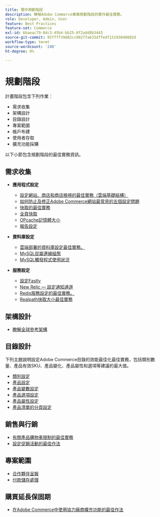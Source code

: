 ```yaml
---
title: 實作規劃階段
description: 瞭解Adobe Commerce專案規劃階段的實作最佳實務。
role: Developer, Admin, User
feature: Best Practices
feature-set: Commerce
exl-id: 6baeac79-8dc3-45b4-bb25-8f2add8b3443
source-git-commit: 95ffff39d82cc9027fa633dffedf15193040802d
workflow-type: tm+mt
source-wordcount: '248'
ht-degree: 0%

---
```


# 規劃階段

計畫階段包含下列作業：

- 需求收集
- 架構設計
- 目錄設計
- 專案範圍
- 帳戶布建
- 使用者存取
- 擴充功能採購

以下小節包含規劃階段的最佳實務資訊。

## 需求收集

- **應用程式設定**
   - [設定網站、商店和商店檢視的最佳實務（雲端基礎結構）](sites-stores-store-views.md)
   - [如何防止及修正Adobe Commerce網站最常見的五個設定問題](https://business.adobe.com/blog/how-to/usual-suspects-five-configuration-fixes-maximize-your-peak-sales)
   - [快取的最佳實務](https://docs.magento.com/user-guide/system/cache-management.html#best-practices-for-caching)
   - [全頁快取](https://developer.adobe.com/commerce/php/development/cache/page/public-content/)
   - [OPcache記憶體大小](opcache-memory-size.md)
   - [報告設定](reporting-configuration.md)

- **資料庫設定**
   - [雲端部署的資料庫設定最佳實務&#x200B;。](database-on-cloud.md)
   - [MySQL從屬連線組態&#x200B;](configure-mysql-slave-connection-on-cloud.md)
   - [MySQL觸發程式使用狀況](mysql-triggers-usage.md)

- **服務設定**
   - [設定Fastly](https://devdocs.magento.com/cloud/cdn/configure-fastly.html)
   - [New Relic — 設定通知通道](https://devdocs.magento.com/cloud/project/new-relic.html#configure-notification-channels)
   - [Redis服務設定的最佳實務&#x200B;。](redis-service-configuration.md)
   - [Realpath快取大小最佳實務](realpath-cache-size.md)

## **架構設計**

<!--Asset not yet integrated
- [GRA Architecture examples](https://wiki.corp.adobe.com/x/kD4ykw)
-->
- [瞭解全球參考架構](../../../implementation-playbook/architecture/global-reference.md)

## **目錄設計**

下列主題說明設定Adobe Commerce目錄的效能最佳化最佳實務，包括類別數量、產品有效SKU、產品變化、產品屬性和選項等建議的最大值。

- [類別設定](category-limits.md)
- [產品設定&#x200B;](product-sku-limits.md)
- [產品變數設定](product-variations.md)
- [產品選項設定](product-options.md)
- [產品屬性設定&#x200B;](product-attributes-and-options.md)
- [產品清單的分頁設定](product-listing-pagination.md)

## **銷售與行銷**

- [有關產品購物車限制的最佳實務](product-cart.md)
- [設定促銷活動的最佳作法](product-cart-promotions.md)

## **專案範圍**

- [合作夥伴呈報](partner-escalation.md)
- [付款儲存處理](payment-processing-storage.md)

## **購買延長保固期**

- [在Adobe Commerce中使用協力廠商擴充功能的最佳作法](extensions.md)
